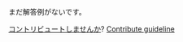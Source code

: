 
まだ解答例がないです。

[コントリビュートしませんか](https://github.com/BFEdev/BFE.dev-solutions/blob/main/problem/implement-memoizeone_ja.md)?  [Contribute guideline](https://github.com/BFEdev/BFE.dev-solutions#how-to-contribute)

